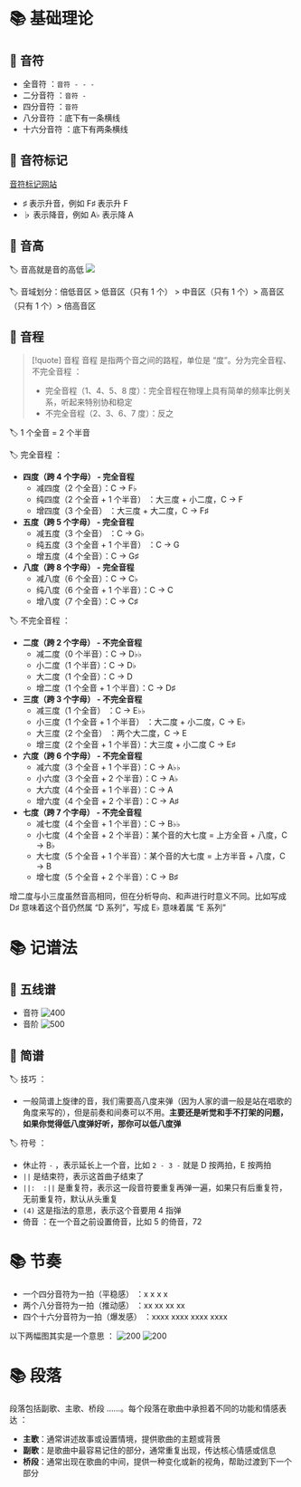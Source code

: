 # 📚 基础理论
## 📖 音符
- 全音符 ：`音符 - - -`
- 二分音符 ：`音符 -`
- 四分音符 ：`音符`
- 八分音符 ：底下有一条横线
- 十六分音符 ：底下有两条横线

## 📖 音符标记
[音符标记网站](https://symbl.cc/en/unicode/blocks/musical-symbols/)

- ♯ 表示升音，例如 F♯ 表示升 F
- ♭ 表示降音，例如 A♭ 表示降 A

## 📖 音高
🏷️ 音高就是音的高低
![](https://obsidian-1307744200.cos.ap-guangzhou.myqcloud.com/%E5%9B%BE%E7%89%87/20250720135350.png)

🏷️ 音域划分：倍低音区 > 低音区（只有 1 个） > 中音区（只有 1 个）> 高音区（只有 1 个）> 倍高音区

## 📖 音程
> [!quote] 音程
> 音程 是指两个音之间的路程，单位是 “度”。分为完全音程、不完全音程 ：
> - 完全音程（1、4、5、8 度）：完全音程在物理上具有简单的频率比例关系，听起来特别协和稳定
> - 不完全音程（2、3、6、7 度）：反之

🏷️ 1 个全音 = 2 个半音

🏷️ 完全音程 ：
- **四度（跨 4 个字母） - 完全音程**
	- 减四度（2 个全音）：C → F♭
	- 纯四度（2 个全音 + 1 个半音） ：大三度 + 小二度，C → F
	- 增四度（3 个全音） ：大三度 + 大二度，C → F♯
- **五度（跨 5 个字母） - 完全音程**
	- 减五度（3 个全音） ：C → G♭
	- 纯五度（3 个全音 + 1 个半音） ：C → G
	- 增五度（4 个全音）：C → G♯
- **八度（跨 8 个字母） - 完全音程**
	- 减八度（6 个全音）：C → C♭
	- 纯八度（6 个全音 + 1 个半音）：C → C
	- 增八度（7 个全音）：C → C♯

🏷️ 不完全音程 ：
- **二度（跨 2 个字母） - 不完全音程**
	- 减二度（0 个半音）：C → D♭♭
	- 小二度（1 个半音）：C → D♭
	- 大二度（1 个全音）：C → D
	- 增二度（1 个全音 + 1 个半音）：C → D♯
- **三度（跨 3 个字母） - 不完全音程**
	- 减三度（1 个全音） ：C → E♭♭
	- 小三度（1 个全音 + 1 个半音） ：大二度 + 小二度，C → E♭
	- 大三度（2 个全音） ：两个大二度，C → E
	- 增三度（2 个全音 + 1 个半音）：大三度 + 小二度 C → E♯
- **六度（跨 6 个字母） - 不完全音程**
	- 减六度（3 个全音 + 1 个半音）：C → A♭♭
	- 小六度（3 个全音 + 2 个半音）：C → A♭
	- 大六度（4 个全音 + 1 个半音）：C → A
	- 增六度（4 个全音 + 2 个半音）：C → A♯
- **七度（跨 7 个字母） - 不完全音程**
	- 减七度（4 个全音 + 1 个半音）：C → B♭♭
	- 小七度（4 个全音 + 2 个半音）：某个音的大七度 = 上方全音 + 八度，C → B♭
	- 大七度（5 个全音 + 1 个半音）：某个音的大七度 = 上方半音 + 八度，C → B
	- 增七度（5 个全音 + 2 个半音）：C → B♯

增二度与小三度虽然音高相同，但在分析导向、和声进行时意义不同。比如写成 D♯ 意味着这个音仍然属 “D 系列”，写成 E♭ 意味着属 “E 系列”

# 📚 记谱法
## 📖 五线谱
- 音符
![400](https://obsidian-1307744200.cos.ap-guangzhou.myqcloud.com/%E5%9B%BE%E7%89%87/20250404223444.png)
- 音阶
![500](https://obsidian-1307744200.cos.ap-guangzhou.myqcloud.com/%E5%9B%BE%E7%89%87/20250404223734.png)

## 📖 简谱
🏷️ 技巧 ：
- 一般简谱上旋律的音，我们需要高八度来弹（因为人家的谱一般是站在唱歌的角度来写的），但是前奏和间奏可以不用。**主要还是听觉和手不打架的问题，如果你觉得低八度弹好听，那你可以低八度弹**

🏷️ 符号 ：
- 休止符 `-` ，表示延长上一个音，比如 `2 - 3 -` 就是 D 按两拍，E 按两拍
- `||` 是结束符，表示这首曲子结束了
- `||:  :||` 是重复符，表示这一段音符要重复再弹一遍，如果只有后重复符，无前重复符，默认从头重复
- `(4)` 这是指法的意思，表示这个音要用 4 指弹
- 倚音 ：在一个音之前设置倚音，比如 5 的倚音，72

# 📚 节奏
- 一个四分音符为一拍（平稳感） ：x x x x
- 两个八分音符为一拍（推动感） ：xx xx xx xx
- 四个十六分音符为一拍（爆发感） ：xxxx xxxx xxxx xxxx

以下两幅图其实是一个意思 ：
![200](https://obsidian-1307744200.cos.ap-guangzhou.myqcloud.com/%E5%9B%BE%E7%89%87/20250409141125.png)
![200](https://obsidian-1307744200.cos.ap-guangzhou.myqcloud.com/%E5%9B%BE%E7%89%87/20250409141133.png)

# 📚 段落
段落包括副歌、主歌、桥段 ……。每个段落在歌曲中承担着不同的功能和情感表达 ：
- **主歌**：通常讲述故事或设置情境，提供歌曲的主题或背景
- **副歌**：是歌曲中最容易记住的部分，通常重复出现，传达核心情感或信息
- **桥段**：通常出现在歌曲的中间，提供一种变化或新的视角，帮助过渡到下一个部分

